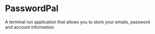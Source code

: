 # PasswordPal
A terminal run application that allows you to store your emails, password and account information.